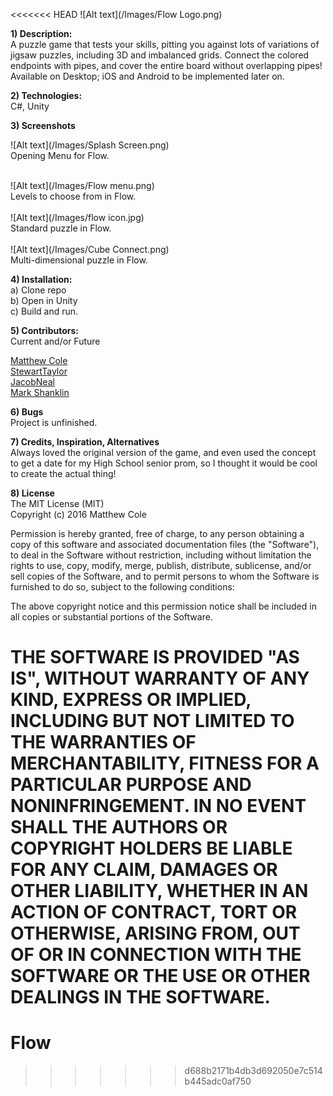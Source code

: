 <<<<<<< HEAD
![Alt text](/Images/Flow Logo.png)

<b>1) Description:</b><br />
A puzzle game that tests your skills, pitting you against lots of variations of jigsaw puzzles, including 3D and imbalanced grids. Connect the colored endpoints with pipes, and cover the entire board without overlapping pipes! Available on Desktop; iOS and Android to be implemented later on.

<b>2) Technologies:</b><br />
C#, Unity<br />

<b>3) Screenshots</b><br />
 
![Alt text](/Images/Splash Screen.png)
<br />
Opening Menu for Flow.<br />

<br />
![Alt text](/Images/Flow menu.png)
<br />
Levels to choose from in Flow.<br />

<br />
![Alt text](/Images/flow icon.jpg)
<br />
Standard puzzle in Flow.<br />

<br />
![Alt text](/Images/Cube Connect.png)
<br />
Multi-dimensional puzzle in Flow.<br />

<b>4) Installation:</b><br />
a) Clone repo<br />
b) Open in Unity<br />
c) Build and run.<br />

<b>5) Contributors:</b> <br />
Current and/or Future

[Matthew Cole](https://github.com/colematthew4)<br />
[StewartTaylor](https://github.com/StewartTaylor)<br />
[JacobNeal](https://github.com/jacobneal)<br />
[Mark Shanklin](https://github.com/masisaries)<br />

<b>6) Bugs</b><br />
Project is unfinished.

<b>7) Credits, Inspiration, Alternatives</b><br />
Always loved the original version of the game, and even used the concept to get a date for my High School senior prom, so I thought it would be cool to create the actual thing!<br />

<b>8) License</b><br />
The MIT License (MIT)<br />
Copyright (c) 2016 Matthew Cole<br />

Permission is hereby granted, free of charge, to any person obtaining a copy of this software and associated documentation files (the "Software"), to deal in the Software without restriction, including without limitation the rights to use, copy, modify, merge, publish, distribute, sublicense, and/or sell copies of the Software, and to permit persons to whom the Software is furnished to do so, subject to the following conditions:<br />

The above copyright notice and this permission notice shall be included in all copies or substantial portions of the Software.<br />

THE SOFTWARE IS PROVIDED "AS IS", WITHOUT WARRANTY OF ANY KIND, EXPRESS OR IMPLIED, INCLUDING BUT NOT LIMITED TO THE WARRANTIES OF MERCHANTABILITY, FITNESS FOR A PARTICULAR PURPOSE AND NONINFRINGEMENT. IN NO EVENT SHALL THE AUTHORS OR COPYRIGHT HOLDERS BE LIABLE FOR ANY CLAIM, DAMAGES OR OTHER LIABILITY, WHETHER IN AN ACTION OF CONTRACT, TORT OR OTHERWISE, ARISING FROM, OUT OF OR IN CONNECTION WITH THE SOFTWARE OR THE USE OR OTHER DEALINGS IN THE SOFTWARE.<br />
=======
# Flow
>>>>>>> d688b2171b4db3d692050e7c514b445adc0af750
